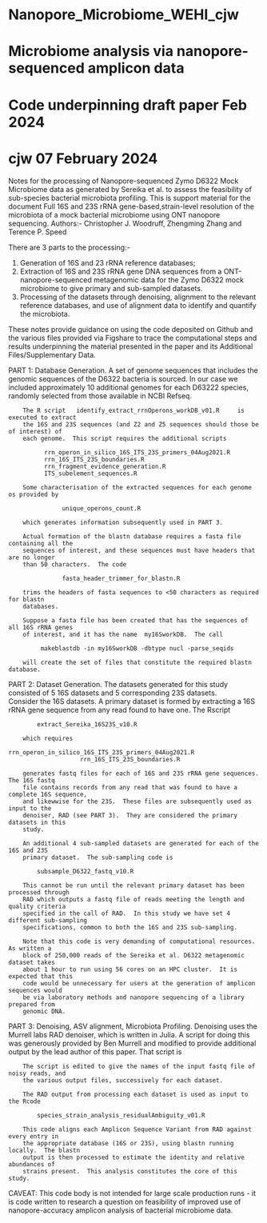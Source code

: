 # Nanopore_Microbiome_WEHI_cjw
# Microbiome analysis via nanopore-sequenced amplicon data
# Code underpinning draft paper Feb 2024 
# cjw      07 February 2024
Notes for the processing of Nanopore-sequenced Zymo D6322 Mock Microbiome data as 
generated by Sereika et al. to assess the feasibility of sub-species bacterial microbiota 
profiling.  This is support material for the document 
  Full 16S and 23S rRNA gene-based,strain-level resolution of the microbiota of a mock 
  bacterial microbiome using ONT nanopore sequencing.
Authors:-
           Christopher J. Woodruff, Zhengming Zhang and Terence P. Speed
           
There are 3 parts to the processing:-
   1. Generation of 16S and 23 rRNA reference databases;
   2. Extraction of 16S and 23S rRNA gene DNA sequences from a ONT-nanopore-sequenced 
      metagenomic data for the Zymo D6322 mock microbiome to give primary and sub-sampled
      datasets.
   3. Processing of the datasets through denoising, alignment to the relevant reference 
      databases, and use of alignment data to identify and quantify the microbiota.
      
These notes provide guidance on using the code deposited on Github and the various files
provided via Figshare to trace the computational steps and results underpinning the 
material presented in the paper and its Additional Files/Supplementary Data. 

PART 1: Database Generation.
        A set of genome sequences that includes the genomic sequences of the D6322 
        bacteria is sourced. In our case we included approximately 10 additional genomes
        for each D63222 species, randomly selected from those available in NCBI Refseq.
        
        The R script   identify_extract_rrnOperons_workDB_v01.R     is executed to extract
        the 16S and 23S sequences (and Z2 and Z5 sequences should those be of interest) of
        each genome.  This script requires the additional scripts
        
              rrn_operon_in_silico_16S_ITS_23S_primers_04Aug2021.R
              rrn_16S_ITS_23S_boundaries.R
              rrn_fragment_evidence_generation.R
              ITS_subelement_sequences.R
              
        Some characterisation of the extracted sequences for each genome os provided by 
        
                   unique_operons_count.R
                   
        which generates information subsequently used in PART 3.
        
        Actual formation of the blastn database requires a fasta file containing all the 
        sequences of interest, and these sequences must have headers that are no longer 
        than 50 characters.  The code 
        
                   fasta_header_trimmer_for_blastn.R
                   
        trims the headers of fasta sequences to <50 characters as required for blastn 
        databases.
        
        Suppose a fasta file has been created that has the sequences of all 16S rRNA genes
        of interest, and it has the name  my16SworkDB.  The call 
        
             makeblastdb -in my16SworkDB -dbtype nucl -parse_seqids
                      
        will create the set of files that constitute the required blastn database.
            


PART 2: Dataset Generation.
        The datasets generated for this study consisted of 5 16S datasets and 5 
        corresponding 23S datasets.  
        Consider the 16S datasets.  A primary dataset is formed by extracting a 16S rRNA 
        gene sequence from any read found to have one. The Rscript
        
            extract_Sereika_16S23S_v10.R
            
        which requires
                        rrn_operon_in_silico_16S_ITS_23S_primers_04Aug2021.R
                        rrn_16S_ITS_23S_boundaries.R 
                        
        generates fastq files for each of 16S and 23S rRNA gene sequences.  The 16S fastq
        file contains records from any read that was found to have a complete 16S sequence,
        and likewwise for the 23S.  These files are subsequently used as input to the 
        denoiser, RAD (see PART 3).  They are considered the primary datasets in this 
        study.
        
        An additional 4 sub-sampled datasets are generated for each of the 16S and 23S 
        primary dataset.  The sub-sampling code is     
         
            subsample_D6322_fastq_v10.R
            
        This cannot be run until the relevant primary dataset has been processed through
        RAD which outputs a fastq file of reads meeting the length and quality criteria
        specified in the call of RAD.  In this study we have set 4 different sub-sampling
        specifications, common to both the 16S and 23S sub-sampling.
        
        Note that this code is very demanding of computational resources.  As written a 
        block of 250,000 reads of the Sereika et al. D6322 metagenomic dataset takes 
        about 1 hour to run using 56 cores on an HPC cluster.  It is expected that this 
        code would be unnecessary for users at the generation of amplicon sequences would 
        be via laboratory methods and nanopore sequencing of a library prepared from 
        genomic DNA.
             


PART 3: Denoising, ASV alignment, Microbiota Profiling.
        Denoising uses the Murrell labs RAD denoiser, which is written in Julia.  A script
        for doing this was generously provided by Ben Murrell and modified to provide 
        additional output by the lead author of this paper.  That script is 
             
        The script is edited to give the names of the input fastq file of noisy reads, and 
        the various output files, successively for each dataset. 
        
        The RAD output from processing each dataset is used as input to the Rcode 
        
            species_strain_analysis_residualAmbiguity_v01.R
            
        This code aligns each Amplicon Sequence Variant from RAD against every entry in 
        the appropriate database (16S or 23S), using blastn running locally.  The blastn
        output is then processed to estimate the identity and relative abundances of 
        strains present.  This analysis constitutes the core of this study.

CAVEAT: This code body is not intended for large scale production runs - it is code written
        to research a question on feasibility of improved use of nanopore-accuracy amplicon
        analysis of bacterial microbiome data.


